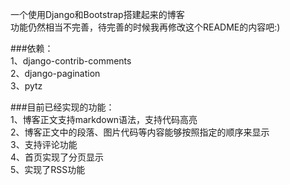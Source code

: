 一个使用Django和Bootstrap搭建起来的博客    
功能仍然相当不完善，待完善的时候我再修改这个README的内容吧:)    
    
###依赖：    
1、django-contrib-comments    
2、django-pagination   
3、pytz     

    
###目前已经实现的功能：    
1、博客正文支持markdown语法，支持代码高亮    
2、博客正文中的段落、图片代码等内容能够按照指定的顺序来显示    
3、支持评论功能    
4、首页实现了分页显示    
5、实现了RSS功能    
